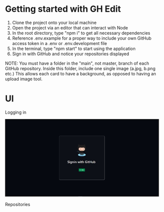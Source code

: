 # Getting started with GH Edit

1. Clone the project onto your local machine
2. Open the project via an editor that can interact with Node
3. In the root directory, type "npm i" to get all necessary dependencies
4. Reference .env.example for a proper way to include your own GitHub access token in a .env or .env.development file
5. In the terminal, type "npm start" to start using the application
6. Sign in with GitHub and notice your repositories displayed



NOTE:  You must have a folder in the "main", not master, branch of each GitHub repository.  Inside this folder, include one single image (a.jpg, b.png etc.)  This allows each card to have a background, as opposed to having an upload image tool.


# UI

Logging in

<img src="login.JPG">


Repositories
